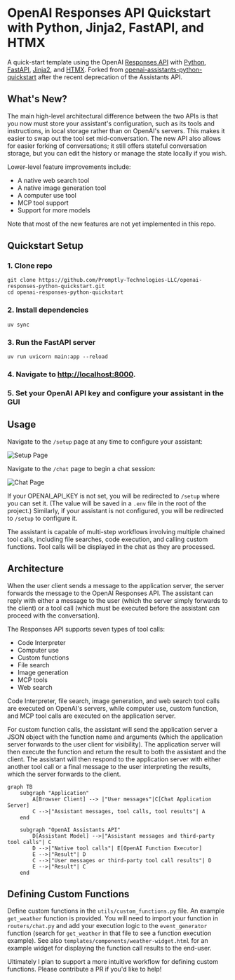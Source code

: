 # OpenAI Responses API Quickstart with Python, Jinja2, FastAPI, and HTMX

A quick-start template using the OpenAI [Responses API](https://platform.openai.com/docs/api-reference/responses) with [Python](https://www.python.org/), [FastAPI](https://fastapi.tiangolo.com/), [Jinja2](https://jinja.palletsprojects.com/en/3.1.x/), and [HTMX](https://htmx.org/). Forked from [openai-assistants-python-quickstart](https://github.com/Promptly-Technologies-LLC/openai-assistants-python-quickstart) after the recent deprecation of the Assistants API.

## What's New?

The main high-level architectural difference between the two APIs is that you now must store your assistant's configuration, such as its tools and instructions, in local storage rather than on OpenAI's servers. This makes it easier to swap out the tool set mid-conversation. The new API also allows for easier forking of conversations; it still offers stateful conversation storage, but you can edit the history or manage the state locally if you wish.

Lower-level feature improvements include:

- A native web search tool
- A native image generation tool
- A computer use tool
- MCP tool support
- Support for more models

Note that most of the new features are not yet implemented in this repo.

## Quickstart Setup

### 1. Clone repo

```shell
git clone https://github.com/Promptly-Technologies-LLC/openai-responses-python-quickstart.git
cd openai-responses-python-quickstart
```

### 2. Install dependencies

```shell
uv sync
```

### 3. Run the FastAPI server

```shell
uv run uvicorn main:app --reload
```

### 4. Navigate to [http://localhost:8000](http://localhost:8000).

### 5. Set your OpenAI API key and configure your assistant in the GUI

## Usage

Navigate to the `/setup` page at any time to configure your assistant:

![Setup Page](./docs/setup.png)

Navigate to the `/chat` page to begin a chat session:

![Chat Page](./docs/chat.png)

If your OPENAI_API_KEY is not set, you will be redirected to `/setup` where you can set it. (The value will be saved in a `.env` file in the root of the project.) Similarly, if your assistant is not configured, you will be redirected to `/setup` to configure it.

The assistant is capable of multi-step workflows involving multiple chained tool calls, including file searches, code execution, and calling custom functions. Tool calls will be displayed in the chat as they are processed.

## Architecture

When the user client sends a message to the application server, the server forwards the message to the OpenAI Responses API. The assistant can reply with either a message to the user (which the server simply forwards to the client) or a tool call (which must be executed before the assistant can proceed with the conversation).

The Responses API supports seven types of tool calls:

- Code Interpreter
- Computer use
- Custom functions
- File search
- Image generation
- MCP tools
- Web search

Code Interpreter, file search, image generation, and web search tool calls are executed on OpenAI's servers, while computer use, custom function, and MCP tool calls are executed on the application server.

For custom function calls, the assistant will send the application server a JSON object with the function name and arguments (which the application server forwards to the user client for visibility). The application server will then execute the function and return the result to both the assistant and the client. The assistant will then respond to the application server with either another tool call or a final message to the user interpreting the results, which the server forwards to the client.

```mermaid
graph TB
    subgraph "Application"
        A[Browser Client] --> |"User messages"|C[Chat Application Server]
        C -->|"Assistant messages, tool calls, tool results"| A
    end

    subgraph "OpenAI Assistants API"
        D[Assistant Model] -->|"Assistant messages and third-party tool calls"| C
        D -->|"Native tool calls"| E[OpenAI Function Executor]
        E -->|"Result"| D
        C -->|"User messages or third-party tool call results"| D
        E -->|"Result"| C
    end
```

## Defining Custom Functions

Define custom functions in the `utils/custom_functions.py` file. An example `get_weather` function is provided. You will need to import your function in `routers/chat.py` and add your execution logic to the `event_generator` function (search for `get_weather` in that file to see a function execution example). See also `templates/components/weather-widget.html` for an example widget for displaying the function call results to the end-user.

Ultimately I plan to support a more intuitive workflow for defining custom functions. Please contribute a PR if you'd like to help!
